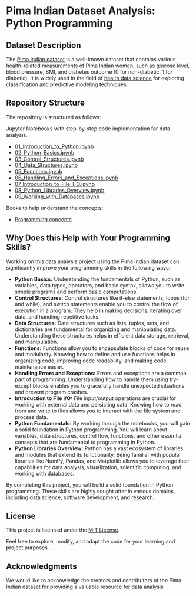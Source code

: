 # Pima Indian Dataset Analysis: Python Programming


## Dataset Description

The [Pima Indian dataset](https://github.com/cloudpedagogy/books/blob/main/Pima_Indian_Dataset.ipynb) is a well-known dataset that contains various health-related measurements of Pima Indian women, such as glucose level, blood pressure, BMI, and diabetes outcome (0 for non-diabetic, 1 for diabetic). It is widely used in the field of [health data science](https://github.com/cloudpedagogy/books/blob/main/Health_Data_Science.ipynb) for exploring classification and predictive modeling techniques.

## Repository Structure
The repository is structured as follows:

 Jupyter Notebooks with step-by-step code implementation for data analysis.
  - [01_Introduction_to_Python.ipynb](https://github.com/cloudpedagogy/introduction-python/blob/main/01_Introduction_to_Python.ipynb)
  - [02_Python_Basics.ipynb](https://github.com/cloudpedagogy/introduction-python/blob/main/02_Python_Basics.ipynb)
  - [03_Control_Structures.ipynb](https://github.com/cloudpedagogy/introduction-python/blob/main/03_Control_Structures.ipynb)
  - [04_Data_Structures.ipynb](https://github.com/cloudpedagogy/introduction-python/blob/main/04_Data_Structures.ipynb)
  - [05_Functions.ipynb](https://github.com/cloudpedagogy/introduction-python/blob/main/05_Functions.ipynb)
  - [06_Handling_Errors_and_Exceptions.ipynb](https://github.com/cloudpedagogy/introduction-python/blob/main/06_Handling_Errors_and_Exceptions.ipynb)
  - [07_Introduction_to_File_I_O.ipynb](https://github.com/cloudpedagogy/introduction-python/blob/main/07_Introduction_to_File_I_O.ipynb)
  - [08_Python_Libraries_Overview.ipynb](https://github.com/cloudpedagogy/introduction-python/blob/main/08_Python_Libraries_Overview.ipynb)
  - [09_Working_with_Databases.ipynb](https://github.com/cloudpedagogy/python-programming/blob/main/09_Working_with_Databases.ipynb)

Books to help understand the concepts:
  - [Programming concepts](https://github.com/cloudpedagogy/books/blob/main/Programming_Concepts.ipynb)

## Why Does this Help with Your Programming Skills?
Working on this data analysis project using the Pima Indian dataset can significantly improve your programming skills in the following ways:

- **Python Basics:** Understanding the fundamentals of Python, such as variables, data types, operators, and basic syntax, allows you to write simple programs and perform basic computations.
- **Control Structures:** Control structures like if-else statements, loops (for and while), and switch statements enable you to control the flow of execution in a program. They help in making decisions, iterating over data, and handling repetitive tasks.
- **Data Structures:** Data structures such as lists, tuples, sets, and dictionaries are fundamental for organizing and manipulating data. Understanding these structures helps in efficient data storage, retrieval, and manipulation.
- **Functions:** Functions allow you to encapsulate blocks of code for reuse and modularity. Knowing how to define and use functions helps in organizing code, improving code readability, and making code maintenance easier.
- **Handling Errors and Exceptions:** Errors and exceptions are a common part of programming. Understanding how to handle them using try-except blocks enables you to gracefully handle unexpected situations and prevent program crashes.
- **Introduction to File I/O:** File input/output operations are crucial for working with external data and persisting data. Knowing how to read from and write to files allows you to interact with the file system and process data.
- **Python Fundamentals:** By working through the notebooks, you will gain a solid foundation in Python programming. You will learn about variables, data structures, control flow, functions, and other essential concepts that are fundamental to programming in Python.
- **Python Libraries Overview:** Python has a vast ecosystem of libraries and modules that extend its functionality. Being familiar with popular libraries like NumPy, Pandas, and Matplotlib allows you to leverage their capabilities for data analysis, visualization, scientific computing, and working with databases.


By completing this project, you will build a solid foundation in Python programming. These skills are highly sought after in various domains, including data science, software development, and research.
## License
This project is licensed under the [MIT License](LICENSE).

Feel free to explore, modify, and adapt the code for your learning and project purposes.

## Acknowledgments
We would like to acknowledge the creators and contributors of the Pima Indian dataset for providing a valuable resource for data analysis

